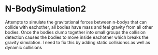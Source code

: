 # N-BodySimulation2
Attempts to simulate the gravitational forces between n-bodys that can collide with eachother, all bodies have mass and feel gravity from all other bodies. Once the bodies clump together into small groups the collision detection causes the bodies to move inside eachother which breaks the gravity simulation. I need to fix this by adding static collisionss as well as dynamic collisions
